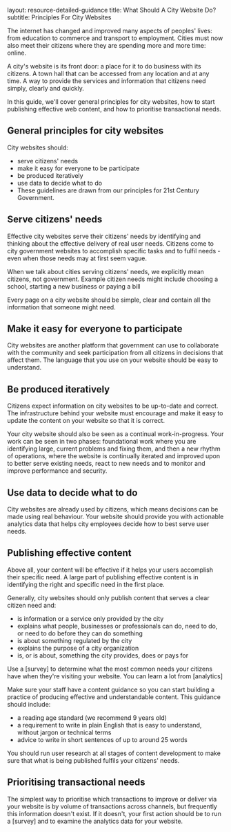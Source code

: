 layout: resource-detailed-guidance
title: What Should A City Website Do?
subtitle: Principles For City Websites

The internet has changed and improved many aspects of peoples' lives: from education to commerce and transport to employment. Cities must now also meet their citizens where they are spending more and more time: online.

A city's website is its front door: a place for it to do business with its citizens. A town hall that can be accessed from any location and at any time. A way to provide the services and information that citizens need simply, clearly and quickly. 

In this guide, we'll cover general principles for city websites,  how to start publishing effective web content, and how to prioritise transactional needs.

## General principles for city websites

City websites should:
* serve citizens' needs
* make it easy for everyone to be participate
* be produced iteratively
* use data to decide what to do
* These guidelines are drawn from our principles for 21st Century Government.

## Serve citizens' needs

Effective city websites serve their citizens' needs by identifying and thinking about the effective delivery of real user needs. Citizens come to city government websites to accomplish specific tasks and to fulfil needs - even when those needs may at first seem vague. 

When we talk about cities serving citizens' needs, we explicitly mean citizens, not government. Example citizen needs might include choosing a school, starting a new business or paying a bill 

Every page on a city website should be simple, clear and contain all the information that someone might need. 

## Make it easy for everyone to participate

City websites are another platform that government can use to collaborate with the community and seek participation from all citizens in decisions that affect them. The language that you use on your website should be easy to understand. 

## Be produced iteratively

Citizens expect information on city websites to be up-to-date and correct. The infrastructure behind your website must encourage and make it easy to update the content on your website so that it is correct.

Your city website should also be seen as a continual work-in-progress. Your work can be seen in two phases: foundational work where you are identifying large, current problems and fixing them, and then a new rhythm of operations, where the website is continually iterated and improved upon to better serve existing needs, react to new needs and to monitor and improve performance and security.

## Use data to decide what to do

City websites are already used by citizens, which means decisions can be made using real behaviour. Your website should provide you with actionable analytics data that helps city employees decide how to best serve user needs. 

## Publishing effective content

Above all, your content will be effective if it helps your users accomplish their specific need. A large part of publishing effective content is in identifying the right and specific need in the first place. 

Generally, city websites should only publish content that serves a clear citizen need and:
* is information or a service only provided by the city
* explains what people, businesses or professionals can do, need to do, or need to do before they can do something
* is about something regulated by the city
* explains the purpose of a city organization
* is, or is about, something the city provides, does or pays for

Use a [survey] to determine what the most common needs your citizens have when they're visiting your website. You can learn a lot from [analytics] 

Make sure your staff have a content guidance so you can start building a practice of producing effective and understandable content. This guidance should include: 
* a reading age standard (we recommend 9 years old)
* a requirement to write in plain English that is easy to understand, without jargon or technical terms
* advice to write in short sentences of up to around 25 words

You should run user research at all stages of content development to make sure that what is being published fulfils your citizens' needs. 

## Prioritising transactional needs

The simplest way to prioritise which transactions to improve or deliver via your website is by volume of transactions across channels, but frequently this information doesn't exist. If it doesn't, your first action should be to run a [survey] and to examine the analytics data for your website. 